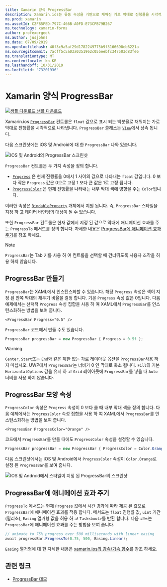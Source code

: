 ```yaml
---
title: Xamarin 양식 ProgressBar
description: Xamarin.ios는 유동 속성을 기반으로 채워진 가로 막대로 진행률을 시각적으로 나타내는 컨트롤입니다.
ms.prod: xamarin
ms.assetId: C2F85FED-797C-466B-A0FD-E73CFB79B267
ms.technology: xamarin-forms
author: profexorgeek
ms.author: jusjohns
ms.date: 07/09/2019
ms.openlocfilehash: 40f3c9a5af29d1782249775b9f3166698eb6221a
ms.sourcegitcommit: 7acff5c5a03a0351962c05beebfc347503d83fe6
ms.translationtype: MT
ms.contentlocale: ko-KR
ms.lasthandoff: 10/31/2019
ms.locfileid: "73201936"
---
```

# <a name="xamarinforms-progressbar"></a>Xamarin 양식 ProgressBar
[![샘플 다운로드](~/media/shared/download.png) 샘플 다운로드](https://docs.microsoft.com/samples/xamarin/xamarin-forms-samples/userinterface-progressbardemos/)

Xamarin.ios [`ProgressBar`](xref:Xamarin.Forms.ProgressBar) 컨트롤은 `float` 값으로 표시 되는 백분율로 채워지는 가로 막대로 진행률을 시각적으로 나타냅니다. `ProgressBar` 클래스는 [`View`](xref:Xamarin.Forms.View)에서 상속 됩니다.

다음 스크린샷에는 iOS 및 Android에 대 한 `ProgressBar` 나와 있습니다.

![IOS 및 Android의 ProgressBar 스크린샷](progressbar-images/progressbars-default.png "IOS 및 Android의 ProgressBar")

`ProgressBar` 컨트롤은 두 가지 속성을 정의 합니다.

* [`Progress`](xref:Xamarin.Forms.ProgressBar.Progress) 은 현재 진행률을 0에서 1 사이의 값으로 나타내는 `float` 값입니다. 0 보다 작은 `Progress` 값은 0으로 고정 1 보다 큰 값은 1로 고정 됩니다.
* [`ProgressColor`](xref:Xamarin.Forms.ProgressBar.ProgressColor) 은 현재 진행률을 나타내는 내부 막대 색에 영향을 주는 `Color`입니다.

이러한 속성은 [`BindableProperty`](xref:Xamarin.Forms.BindableProperty) 개체에서 지원 됩니다. 즉, `ProgressBar` 스타일을 지정 하 고 데이터 바인딩의 대상이 될 수 있습니다.

또한 `ProgressBar` 컨트롤은 현재 값에서 지정 된 값으로 막대에 애니메이션 효과를 주는 `ProgressTo` 메서드를 정의 합니다. 자세한 내용은 [ProgressBar에 애니메이션 효과 주기](#animate-a-progressbar)를 참조 하세요.

> [!NOTE]
> `ProgressBar`는 Tab 키를 사용 하 여 컨트롤을 선택할 때 건너뛰도록 사용자 조작을 허용 하지 않습니다.

## <a name="create-a-progressbar"></a>ProgressBar 만들기

`ProgressBar`는 XAML에서 인스턴스화할 수 있습니다. 해당 `Progress` 속성은 색이 지정 된 안쪽 막대의 채우기 비율을 결정 합니다. 기본 `Progress` 속성 값은 0입니다. 다음 예제에서는 선택적 `Progress` 속성 집합을 사용 하 여 XAML에서 `ProgressBar`를 인스턴스화하는 방법을 보여 줍니다.

```xaml
<ProgressBar Progress="0.5" />
```

`ProgressBar` 코드에서 만들 수도 있습니다.

```csharp
ProgressBar progressBar = new ProgressBar { Progress = 0.5f };
```

> [!WARNING]
> `Center`, `Start`또는 `End`와 같은 제한 없는 가로 레이아웃 옵션을 `ProgressBar`사용 하지 마십시오. UWP에서 `ProgressBar`는 너비가 0 인 막대로 축소 됩니다. `Fill`의 기본 `HorizontalOptions` 값을 유지 하 고 `Grid` 레이아웃에 `ProgressBar`를 넣을 때 `Auto` 너비를 사용 하지 않습니다.

## <a name="progressbar-appearance-properties"></a>ProgressBar 모양 속성

`ProgressColor` 속성은 `Progress` 속성이 0 보다 클 때 내부 막대 색을 정의 합니다. 다음 예제에서는 `ProgressColor` 속성 집합을 사용 하 여 XAML에서 `ProgressBar`를 인스턴스화하는 방법을 보여 줍니다.

```xaml
<ProgressBar ProgressColor="Orange" />
```

코드에서 `ProgressBar`를 만들 때에도 `ProgressColor` 속성을 설정할 수 있습니다.

```csharp
ProgressBar progressBar = new ProgressBar { ProgressColor = Color.Orange };
```

다음 스크린샷에서는 iOS 및 Android에서 `ProgressColor` 속성이 `Color.Orange`로 설정 된 `ProgressBar`를 보여 줍니다.

![IOS 및 Android에서 스타일이 지정 된 ProgressBar의 스크린샷](progressbar-images/progressbars-styled.png "IOS 및 Android의 스타일이 지정 된 ProgressBar")

## <a name="animate-a-progressbar"></a>ProgressBar에 애니메이션 효과 주기

`ProgressTo` 메서드는 현재 `Progress` 값에서 시간 경과에 따라 제공 된 값으로 `ProgressBar`에 애니메이션 효과를 적용 합니다. 메서드는 `float` 진행률 값, `uint` 기간 (밀리초), `Easing` 열거형 값을 허용 하 고 `Task<bool>`를 반환 합니다. 다음 코드는 `ProgressBar`에 애니메이션 효과를 주는 방법을 보여 줍니다.

```csharp
// animate to 75% progress over 500 milliseconds with linear easing
await progressBar.ProgressTo(0.75, 500, Easing.Linear);
```

`Easing` 열거형에 대 한 자세한 내용은 [xamarin.ios의 감속/가속 함수](~/xamarin-forms/user-interface/animation/easing.md)를 참조 하세요.

## <a name="related-links"></a>관련 링크

* [ProgressBar 데모](https://docs.microsoft.com/samples/xamarin/xamarin-forms-samples/userinterface-progressbardemos/)

